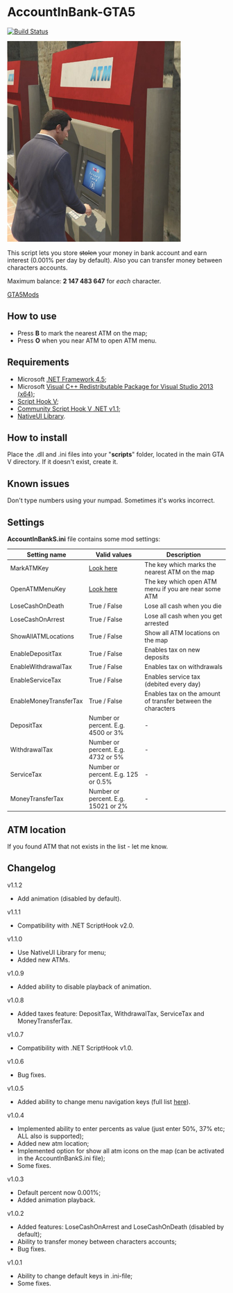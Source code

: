 # AccountInBank-GTA5
[![Build Status](https://ci.appveyor.com/api/projects/status/bm28vepxi85dmqn5/branch/master?svg=true)](https://ci.appveyor.com/project/IncoCode/accountinbank-gta5)

<img src="img/poster.jpg" alt="alt text" width="400" height="462">

This script lets you store ~~stolen~~ your money in bank account and earn interest (0.001% per day by default). Also you can transfer money between characters accounts.

Maximum balance: **2 147 483 647** for _each_ character.

[GTA5Mods](https://www.gta5-mods.com/scripts/accountinbank)

How to use
----------

 - Press **B** to mark the nearest ATM on the map;
 - Press **O** when you near ATM to open ATM menu.

Requirements 
--------------

- Microsoft [.NET Framework 4.5](https://www.microsoft.com/download/details.aspx?id=30653);
- Microsoft [Visual C++ Redistributable Package for Visual Studio 2013 (x64)](https://www.microsoft.com/download/details.aspx?id=40784);
- [Script Hook V](http://gtaforums.com/topic/788343-script-hook-v/);
- [Community Script Hook V .NET v1.1](https://github.com/crosire/scripthookvdotnet/releases/tag/v1.1);
- [NativeUI Library](http://gtaforums.com/topic/809284-net-nativeui/).

How to install
--------------

Place the .dll and .ini files into your "**scripts**" folder, located in the main GTA V directory. If it doesn't exist, create it.

Known issues
--------------
Don't type numbers using your numpad. Sometimes it's works incorrect.

Settings
--------------
**AccountInBankS.ini** file contains some mod settings:

Setting name | Valid values | Description
--- | --- | ---
MarkATMKey | [Look here](https://msdn.microsoft.com/en-us/library/system.windows.forms.keys(v=vs.110).aspx) | The key which marks the nearest ATM on the map
OpenATMMenuKey | [Look here](https://msdn.microsoft.com/en-us/library/system.windows.forms.keys(v=vs.110).aspx) | The key which open ATM menu if you are near some ATM
LoseCashOnDeath | True / False | Lose all cash when you die
LoseCashOnArrest | True / False | Lose all cash when you get arrested
ShowAllATMLocations | True / False | Show all ATM locations on the map
EnableDepositTax | True / False | Enables tax on new deposits
EnableWithdrawalTax | True / False | Enables tax on withdrawals
EnableServiceTax | True / False | Enables service tax (debited every day)
EnableMoneyTransferTax | True / False | Enables tax on the amount of transfer between the characters
DepositTax | Number or percent. E.g. 4500 or 3% | -
WithdrawalTax | Number or percent. E.g. 4732 or 5% | -
ServiceTax | Number or percent. E.g. 125 or 0.5% | -
MoneyTransferTax | Number or percent. E.g. 15021 or 2% | -

ATM location
--------------
If you found ATM that not exists in the list - let me know.

Changelog
--------------
v1.1.2
- Add animation (disabled by default).

v1.1.1
- Compatibility with .NET ScriptHook v2.0.

v1.1.0
- Use NativeUI Library for menu;
- Added new ATMs.

v1.0.9
- Added ability to disable playback of animation.

v1.0.8
- Added taxes feature: DepositTax, WithdrawalTax, ServiceTax and MoneyTransferTax.

v1.0.7
- Compatibility with .NET ScriptHook v1.0.

v1.0.6
- Bug fixes.

v1.0.5
- Added ability to change menu navigation keys (full list [here](https://msdn.microsoft.com/en-us/library/system.windows.forms.keys%28v=vs.110%29.aspx)).

v1.0.4
- Implemented ability to enter percents as value (just enter 50%, 37% etc; ALL also is supported);
- Added new atm location;
- Implemented option for show all atm icons on the map (can be activated in the AccountInBankS.ini file);
- Some fixes.

v1.0.3
- Default percent now 0.001%;
- Added animation playback.

v1.0.2
- Added features: LoseCashOnArrest and LoseCashOnDeath (disabled by default);
- Ability to transfer money between characters accounts;
- Bug fixes.

v1.0.1
- Ability to change default keys in .ini-file;
- Some fixes.
